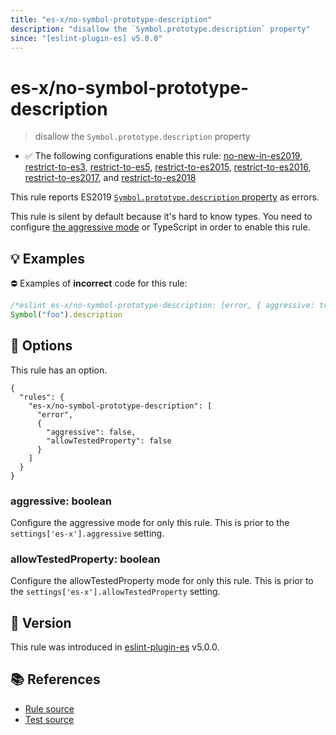 ```yaml
---
title: "es-x/no-symbol-prototype-description"
description: "disallow the `Symbol.prototype.description` property"
since: "[eslint-plugin-es] v5.0.0"
---
```


# es-x/no-symbol-prototype-description
> disallow the `Symbol.prototype.description` property

- ✅ The following configurations enable this rule: [no-new-in-es2019], [restrict-to-es3], [restrict-to-es5], [restrict-to-es2015], [restrict-to-es2016], [restrict-to-es2017], and [restrict-to-es2018]

This rule reports ES2019 [`Symbol.prototype.description` property](https://github.com/tc39/proposal-Symbol-description) as errors.

This rule is silent by default because it's hard to know types. You need to configure [the aggressive mode](https://github.com/eslint-community/eslint-plugin-es-x/tree/master/docs/#the-aggressive-mode) or TypeScript in order to enable this rule.

## 💡 Examples

⛔ Examples of **incorrect** code for this rule:

<eslint-playground type="bad">

```js
/*eslint es-x/no-symbol-prototype-description: [error, { aggressive: true }] */
Symbol("foo").description
```

</eslint-playground>

## 🔧 Options

This rule has an option.

```jsonc
{
  "rules": {
    "es-x/no-symbol-prototype-description": [
      "error",
      {
        "aggressive": false,
        "allowTestedProperty": false
      }
    ]
  }
}
```

### aggressive: boolean

Configure the aggressive mode for only this rule.
This is prior to the `settings['es-x'].aggressive` setting.

### allowTestedProperty: boolean

Configure the allowTestedProperty mode for only this rule.
This is prior to the `settings['es-x'].allowTestedProperty` setting.

## 🚀 Version

This rule was introduced in [eslint-plugin-es] v5.0.0.

[eslint-plugin-es]: https://github.com/mysticatea/eslint-plugin-es

## 📚 References

- [Rule source](https://github.com/eslint-community/eslint-plugin-es-x/blob/master/lib/rules/no-symbol-prototype-description.js)
- [Test source](https://github.com/eslint-community/eslint-plugin-es-x/blob/master/tests/lib/rules/no-symbol-prototype-description.js)

[no-new-in-es2019]: ../configs/index.md#no-new-in-es2019
[restrict-to-es3]: ../configs/index.md#restrict-to-es3
[restrict-to-es5]: ../configs/index.md#restrict-to-es5
[restrict-to-es2015]: ../configs/index.md#restrict-to-es2015
[restrict-to-es2016]: ../configs/index.md#restrict-to-es2016
[restrict-to-es2017]: ../configs/index.md#restrict-to-es2017
[restrict-to-es2018]: ../configs/index.md#restrict-to-es2018
